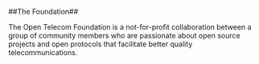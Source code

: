 ##The Foundation##

The Open Telecom Foundation is a not-for-profit collaboration between a group of community members who are passionate about open source projects and open protocols that facilitate better quality telecommunications. 
